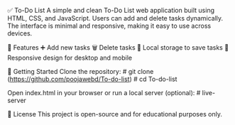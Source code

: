 ✅ To-Do List
A simple and clean To-Do List web application built using HTML, CSS, and JavaScript. Users can add and delete tasks dynamically. The interface is minimal and responsive, making it easy to use across devices.

🎯 Features
    ➕ Add new tasks
    🗑️ Delete tasks
    💾 Local storage to save tasks 
    📱 Responsive design for desktop and mobile

🚀 Getting Started
    Clone the repository:
     # git clone (https://github.com/poojawebd/To-do-list)
     # cd To-do-list

   Open index.html in your browser or run a local server (optional):
     # live-server

📝 License
This project is open-source and for educational purposes only.
